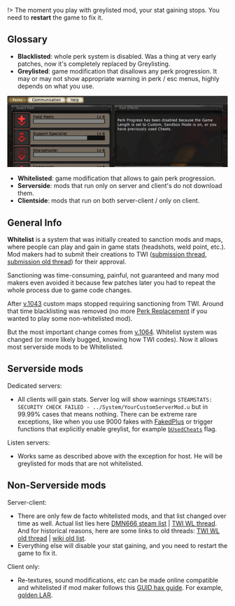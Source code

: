 [v.1043]: https://store.steampowered.com/news/app/1250/view/2918851646648830122
[v.1064]: https://store.steampowered.com/news/app/1250/view/2918851646648764272
[FakedPlus]: https://github.com/InsultingPros/FakedPlus
[`bUsedCheats`]: https://github.com/InsultingPros/KillingFloor/blob/main/Engine/Classes/SteamStatsAndAchievementsBase.uc#L54
[Perk Replacement]: https://forums.tripwireinteractive.com/index.php?threads/kfmodsperkreplacement1011-level-6.38882/
[GUID hax guide]: https://steamcommunity.com/sharedfiles/filedetails/?id=1372430901
[golden LAR]: https://steamcommunity.com/sharedfiles/filedetails/?id=1355949688
[wiki old list]: https://kf-wiki.com/wiki/List_of_whitelisted_mutators
[DMN666 steam list]: https://steamcommunity.com/workshop/filedetails/?id=117038038
[TWI WL thread]: https://forums.tripwireinteractive.com/index.php?threads/all-whitelisted-packages.103899/
[TWI WL old thread]: https://forums.tripwireinteractive.com/index.php?threads/current-killing-floor-mutator-white-list.35187/
[submission thread]: https://forums.tripwireinteractive.com/index.php?threads/kf-mutator-whitelist-and-fix-submission-thread.94259/
[submission old thread]: https://forums.tripwireinteractive.com/index.php?threads/kf-whitelist-mutator-suggestion-list.34001/

!> The moment you play with greylisted mod, your stat gaining stops. You need to **restart** the game to fix it.

## Glossary

- **Blacklisted**: whole perk system is disabled. Was a thing at very early patches, now it's completely replaced by Greylisting.
- **Greylisted**: game modification that disallows any perk progression. It may or may not show appropriate warning in perk / esc menus, highly depends on what you use.

![img](./../_media/greylisted_warning.png ':size=300')

- **Whitelisted**: game modification that allows to gain perk progression.
- **Serverside**: mods that run only on server and client's do not download them.
- **Clientside**: mods that run on both server-client / only on client.

## General Info

**Whitelist** is a system that was initially created to sanction mods and maps, where people can play and gain in game stats (headshots, weld point, etc.). Mod makers had to submit their creations to TWI ([submission thread], [submission old thread]) for their approval.

Sanctioning was time-consuming, painful, not guaranteed and many mod makers even avoided it because few patches later you had to repeat the whole process due to game code changes.

After [v.1043] custom maps stopped requiring sanctioning from TWI. Around that time blacklisting was removed (no more [Perk Replacement] if you wanted to play some non-whitelisted mod).

But the most important change comes from [v.1064]. Whitelist system was changed (or more likely bugged, knowing how TWI codes). Now it allows most serverside mods to be Whitelisted.

## Serverside mods

Dedicated servers:

- All clients will gain stats. Server log will show warnings `STEAMSTATS: SECURITY CHECK FAILED - ../System/YourCustomServerMod.u` but in 99.99% cases that means nothing. There can be extreme rare exceptions, like when you use 9000 fakes with [FakedPlus] or trigger functions that explicitly enable greylist, for example [`bUsedCheats`] flag.

Listen servers:

- Works same as described above with the exception for host. He will be greylisted for mods that are not whitelisted.

## Non-Serverside mods

Server-client:

- There are only few de facto whitelisted mods, and that list changed over time as well. Actual list lies here [DMN666 steam list] | [TWI WL thread]. And for historical reasons, here are some links to old threads: [TWI WL old thread] | [wiki old list].
- Everything else will disable your stat gaining, and you need to restart the game to fix it.

Client only:

- Re-textures, sound modifications, etc can be made online compatible and whitelisted if mod maker follows this [GUID hax guide]. For example, [golden LAR].
